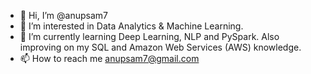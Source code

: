 - 👋 Hi, I’m @anupsam7
- 👀 I’m interested in Data Analytics & Machine Learning.
- 🌱 I’m currently learning Deep Learning, NLP and PySpark. Also improving on my SQL and Amazon Web Services (AWS) knowledge.
- 📫 How to reach me anupsam7@gmail.com

<!---
anupsam7/anupsam7 is a ✨ special ✨ repository because its `README.md` (this file) appears on your GitHub profile.
You can click the Preview link to take a look at your changes.
--->
